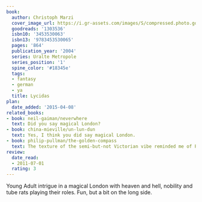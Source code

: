 ```yaml
---
book:
  author: Christoph Marzi
  cover_image_url: https://i.gr-assets.com/images/S/compressed.photo.goodreads.com/books/1362759342l/1303536._SX98_.jpg
  goodreads: '1303536'
  isbn10: '3453530063'
  isbn13: '9783453530065'
  pages: '864'
  publication_year: '2004'
  series: Uralte Metropole
  series_position: '1'
  spine_color: '#18345e'
  tags:
  - fantasy
  - german
  - ya
  title: Lycidas
plan:
  date_added: '2015-04-08'
related_books:
- book: neil-gaiman/neverwhere
  text: Did you say magical London?
- book: china-mieville/un-lun-dun
  text: Yes, I think you did say magical London.
- book: philip-pullman/the-golden-compass
  text: The texture of the semi-but-not Victorian vibe reminded me of Pullman.
review:
  date_read:
  - 2011-07-01
  rating: 3
---
```

Young Adult intrigue in a magical London with heaven and hell, nobility and tube rats playing their roles. Fun, but a
bit on the long side.
